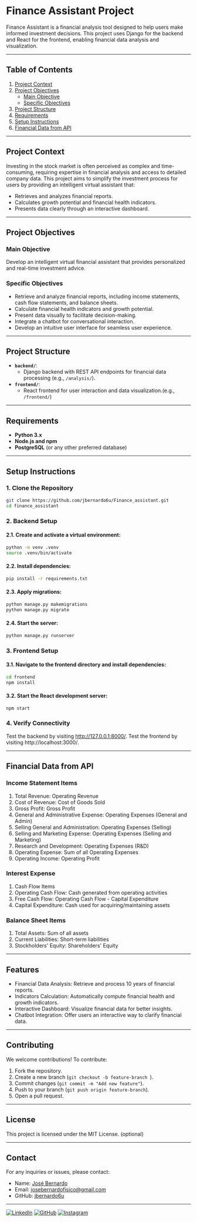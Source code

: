 # Finance Assistant Project

Finance Assistant is a financial analysis tool designed to help users make informed investment decisions. This project uses Django for the backend and React for the frontend, enabling financial data analysis and visualization.

---

## Table of Contents
1. [Project Context](#project-context)
2. [Project Objectives](#project-objectives)
   - [Main Objective](#main-objective)
   - [Specific Objectives](#specific-objectives)
3. [Project Structure](#project-structure)
4. [Requirements](#requirements)
5. [Setup Instructions](#setup-instructions)
6. [Financial Data from API](#financial-data-from-api)

---

## Project Context

Investing in the stock market is often perceived as complex and time-consuming, requiring expertise in financial analysis and access to detailed company data. This project aims to simplify the investment process for users by providing an intelligent virtual assistant that:
- Retrieves and analyzes financial reports.
- Calculates growth potential and financial health indicators.
- Presents data clearly through an interactive dashboard.

---

## Project Objectives

### Main Objective
Develop an intelligent virtual financial assistant that provides personalized and real-time investment advice.

### Specific Objectives
- Retrieve and analyze financial reports, including income statements, cash flow statements, and balance sheets.
- Calculate financial health indicators and growth potential.
- Present data visually to facilitate decision-making.
- Integrate a chatbot for conversational interaction.
- Develop an intuitive user interface for seamless user experience.

---

## Project Structure
- **`backend/`**: 
  - Django backend with REST API endpoints for financial data processing (e.g., `/analysis/`).
- **`frontend/`**: 
  - React frontend for user interaction and data visualization.(e.g., `/frontend/`)

---

## Requirements
- **Python 3.x**
- **Node.js and npm**
- **PostgreSQL** (or any other preferred database)

---

## Setup Instructions

### 1. Clone the Repository
```bash
git clone https://github.com/jbernardo6u/Finance_assistant.git
cd finance_assistant
```

### 2. Backend Setup
#### 2.1. Create and activate a virtual environment:
```bash
python -m venv .venv
source .venv/bin/activate
```
#### 2.2. Install dependencies:
```bash
pip install -r requirements.txt
```
#### 2.3. Apply migrations:
```bash
python manage.py makemigrations
python manage.py migrate
```
#### 2.4. Start the server:
```bash
python manage.py runserver
```
### 3. Frontend Setup
#### 3.1. Navigate to the frontend directory and install dependencies:
```bash
cd frontend
npm install
```

#### 3.2. Start the React development server:
```bash
npm start
```

### 4. Verify Connectivity
Test the backend by visiting http://127.0.0.1:8000/.
Test the frontend by visiting http://localhost:3000/.

---

## Financial Data from API
### Income Statement Items
1. Total Revenue: Operating Revenue
2. Cost of Revenue: Cost of Goods Sold
3. Gross Profit: Gross Profit
4. General and Administrative Expense: Operating Expenses (General and Admin)
5. Selling General and Administration: Operating Expenses (Selling)
6. Selling and Marketing Expense: Operating Expenses (Selling and Marketing)
7. Research and Development: Operating Expenses (R&D)
8. Operating Expense: Sum of all Operating Expenses
10. Operating Income: Operating Profit

### Interest Expense
1. Cash Flow Items
2. Operating Cash Flow: Cash generated from operating activities
3. Free Cash Flow: Operating Cash Flow - Capital Expenditure
4. Capital Expenditure: Cash used for acquiring/maintaining assets

### Balance Sheet Items
1. Total Assets: Sum of all assets
2. Current Liabilities: Short-term liabilities
3. Stockholders' Equity: Shareholders' Equity
---
## Features
- Financial Data Analysis: Retrieve and process 10 years of financial reports.
- Indicators Calculation: Automatically compute financial health and growth indicators.
- Interactive Dashboard: Visualize financial data for better insights.
- Chatbot Integration: Offer users an interactive way to clarify financial data.
---
## Contributing
We welcome contributions! To contribute:

1. Fork the repository. 
2. Create a new branch (```git checkout -b feature-branch ```). 
3. Commit changes (``` git commit -m "Add new feature" ```). 
4. Push to your branch (``` git push origin feature-branch ```). 
5. Open a pull request.

---
## License
This project is licensed under the MIT License. (optional)

---
## Contact
For any inquiries or issues, please contact:
- Name: [José Bernardo](https://www.linkedin.com/in/jose-bernardo-research-engineer/)
- Email: [josebernardofisico@gmail.com](josebernardofisicio@gmail.com)
- GitHub: [jbernardo6u](https://github.com/jbernardo6u)

---

[![LinkedIn](https://img.shields.io/badge/LinkedIn-Connect-blue?style=flat-square&logo=linkedin)](https://www.linkedin.com/in/jose-bernardo-research-engineer/) [![GitHub](https://img.shields.io/badge/GitHub-Profile-black?style=flat-square&logo=github)](https://github.com/jbernardo6u) [![Instagram](https://img.shields.io/badge/Instagram-Follow-pink?style=flat-square&logo=instagram)](https://www.instagram.com/jb_bantu/)